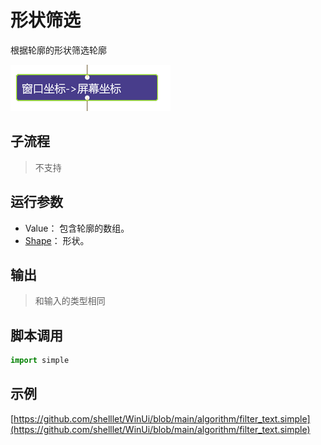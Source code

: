 # 形状筛选
根据轮廓的形状筛选轮廓


![action](./images/2022-11-17_184608.png ':size=90%')

## 子流程

> 不支持

## 运行参数


* Value： 包含轮廓的数组。
* [Shape](./enums/ContourShape.md)： 形状。

## 输出

> 和输入的类型相同


## 脚本调用

```python
import simple


```

## 示例

[https://github.com/shelllet/WinUi/blob/main/algorithm/filter_text.simple](https://github.com/shelllet/WinUi/blob/main/algorithm/filter_text.simple)
